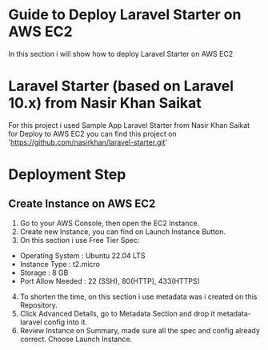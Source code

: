 # Guide to Deploy Laravel Starter on AWS EC2

In this section i will show how to deploy Laravel Starter on AWS EC2

# Laravel Starter (based on Laravel 10.x) from Nasir Khan Saikat

For this project i used Sample App Laravel Starter from Nasir Khan Saikat for Deploy to AWS EC2
you can find this project on 'https://github.com/nasirkhan/laravel-starter.git'

# Deployment Step

## Create Instance on AWS EC2

1. Go to your AWS Console, then open the EC2 Instance.
2. Create new Instance, you can find on Launch Instance Button.
3. On this section i use Free Tier Spec:

- Operating System : Ubuntu 22.04 LTS
- Instance Type : t2.micro
- Storage : 8 GB
- Port Allow Needed : 22 (SSH), 80(HTTP), 433(HTTPS)

4. To shorten the time, on this section i use metadata was i created on this Repository.
5. Click Advanced Details, go to Metadata Section and drop it metadata-laravel config into it.
6. Review Instance on Summary, made sure all the spec and config already correct. Choose Launch Instance.
